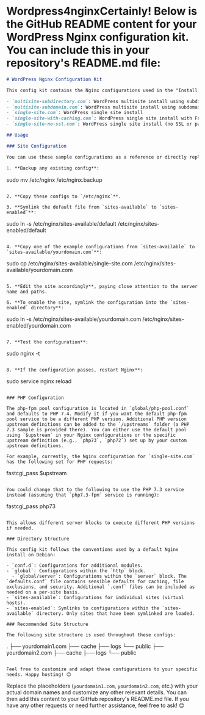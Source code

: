 # Wordpress4nginxCertainly! Below is the GitHub README content for your WordPress Nginx configuration kit. You can include this in your repository's README.md file:

```markdown
# WordPress Nginx Configuration Kit

This config kit contains the Nginx configurations used in the "Install WordPress on Ubuntu 22.04" guide. It incorporates best practices from various sources, including the WordPress Codex and H5BP. The following example sites are included:

- `multisite-subdirectory.com`: WordPress multisite install using subdirectories
- `multisite-subdomain.com`: WordPress multisite install using subdomains
- `single-site.com`: WordPress single site install
- `single-site-with-caching.com`: WordPress single site install with FastCGI caching
- `single-site-no-ssl.com`: WordPress single site install (no SSL or page caching)

## Usage

### Site Configuration

You can use these sample configurations as a reference or directly replace your existing Nginx directory. Follow these steps to replace your existing Nginx configuration:

1. **Backup any existing config**:
   ```
   sudo mv /etc/nginx /etc/nginx.backup
   ```

2. **Copy these configs to `/etc/nginx`**.

3. **Symlink the default file from `sites-available` to `sites-enabled`**:
   ```
   sudo ln -s /etc/nginx/sites-available/default /etc/nginx/sites-enabled/default
   ```

4. **Copy one of the example configurations from `sites-available` to `sites-available/yourdomain.com`**:
   ```
   sudo cp /etc/nginx/sites-available/single-site.com /etc/nginx/sites-available/yourdomain.com
   ```

5. **Edit the site accordingly**, paying close attention to the server name and paths.

6. **To enable the site, symlink the configuration into the `sites-enabled` directory**:
   ```
   sudo ln -s /etc/nginx/sites-available/yourdomain.com /etc/nginx/sites-enabled/yourdomain.com
   ```

7. **Test the configuration**:
   ```
   sudo nginx -t
   ```

8. **If the configuration passes, restart Nginx**:
   ```
   sudo service nginx reload
   ```

### PHP Configuration

The php-fpm pool configuration is located in `global/php-pool.conf` and defaults to PHP 7.4. Modify it if you want the default php-fpm pool service to be a different PHP version. Additional PHP version upstream definitions can be added to the `/upstreams` folder (a PHP 7.3 sample is provided there). You can either use the default pool using `$upstream` in your Nginx configurations or the specific upstream definition (e.g., `php73`, `php72`) set up by your custom upstream definitions.

For example, currently, the Nginx configuration for `single-site.com` has the following set for PHP requests:

```
fastcgi_pass    $upstream
```

You could change that to the following to use the PHP 7.3 service instead (assuming that `php7.3-fpm` service is running):

```
fastcgi_pass    php73
```

This allows different server blocks to execute different PHP versions if needed.

### Directory Structure

This config kit follows the conventions used by a default Nginx install on Debian:

- `conf.d`: Configurations for additional modules.
- `global`: Configurations within the `http` block.
  - `global/server`: Configurations within the `server` block. The `defaults.conf` file contains sensible defaults for caching, file exclusions, and security. Additional `.conf` files can be included as needed on a per-site basis.
- `sites-available`: Configurations for individual sites (virtual hosts).
- `sites-enabled`: Symlinks to configurations within the `sites-available` directory. Only sites that have been symlinked are loaded.

### Recommended Site Structure

The following site structure is used throughout these configs:

```
.
├── yourdomain1.com
    ├── cache
    ├── logs
    └── public
├── yourdomain2.com
    ├── cache
    ├── logs
    └── public
```

Feel free to customize and adapt these configurations to your specific needs. Happy hosting! 😊
```

Replace the placeholders (`yourdomain1.com`, `yourdomain2.com`, etc.) with your actual domain names and customize any other relevant details. You can then add this content to your GitHub repository's README.md file. If you have any other requests or need further assistance, feel free to ask! 😊

